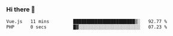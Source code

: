 ### Hi there 👋

<!--START_SECTION:waka-->

```txt
Vue.js   11 mins         ███████████████████████▒░   92.77 %
PHP      0 secs          █▓░░░░░░░░░░░░░░░░░░░░░░░   07.23 %
```

<!--END_SECTION:waka-->

<!--
**Jonas-VanHaeken/Jonas-VanHaeken** is a ✨ _special_ ✨ repository because its `README.md` (this file) appears on your GitHub profile.

Here are some ideas to get you started:

- 🔭 I’m currently working on ...
- 🌱 I’m currently learning ...
- 👯 I’m looking to collaborate on ...
- 🤔 I’m looking for help with ...
- 💬 Ask me about ...
- 📫 How to reach me: ...
- 😄 Pronouns: ...
- ⚡ Fun fact: ...
-->
